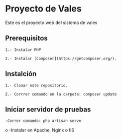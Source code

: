 # Proyecto de Vales

Este es el proyecto web del sistema de vales

## Prerequisitos

    1.- Instalar PHP

    2.- Instalar [Composer](https://getcomposer.org/).

## Instalción

    1.- Clonar este repositorio.

    2.- Corrrer comando en la carpeta: composer update 
    
## Iniciar servidor de pruebas

    -Correr comando: php artisan serve
o
    -Instalar en Apache, Nginx o IIS


